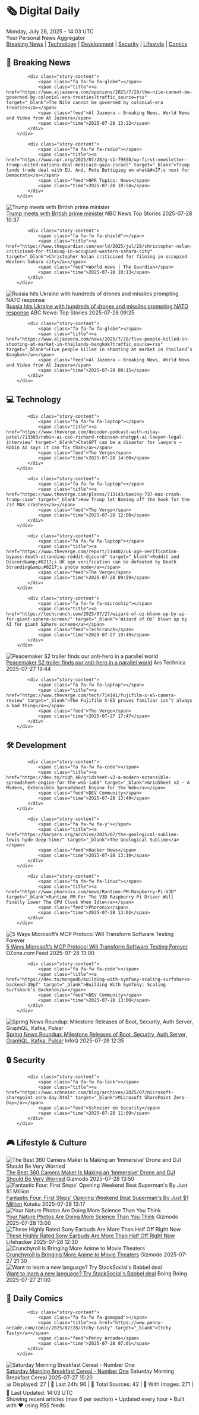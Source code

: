 <!-- Processing 54 RSS feeds at 2025-07-28 14:03:15 UTC -->
<!-- Processing: XKCD -->
<!-- Processing: Saturday Morning Breakfast Cereal -->
<!-- Processing: Poorly Drawn Lines -->
<!-- Processing: Cyanide & Happiness -->
<!-- Processing: Questionable Content -->
<!-- Processing: Girl Genius -->
<!-- Processing: CNN Top Stories -->
<!-- Processing: BBC Breaking News -->
<!-- Processing: Al Jazeera Breaking News -->
<!-- Processing: NPR News -->
<!-- Processing: CBC News -->
<!-- Error processing https://rss.cbc.ca/lineup/topstories.xml: The read operation timed out -->
<!-- Processing: Reuters Top News -->
<!-- Processing: Associated Press Breaking -->
<!-- Processing: Guardian World News -->
<!-- Processing: Sky News World -->
<!-- Processing: The Verge -->
<!-- Processing: O'Reilly Radar -->
<!-- Processing: Slashdot -->
<!-- Processing: Hacker News -->
<!-- Processing: Dev.to -->
<!-- Processing: StackOverflow Blog -->
<!-- Processing: Phoronix Linux News -->
<!-- Processing: It's FOSS -->
<!-- Processing: Linux.com -->
<!-- Processing: GitHub Blog -->
<!-- Processing: GitLab Blog -->
<!-- Processing: InfoQ -->
<!-- Processing: DZone -->
<!-- Processing: Martin Fowler -->
<!-- Processing: The Pragmatic Engineer -->
<!-- Processing: Gizmodo -->
<!-- Processing: Kotaku -->
<!-- Processing: Krebs on Security -->
<!-- Processing: Schneier on Security -->
<!-- Generated 9 new posts out of 34 feeds processed -->
<div class="newspaper-header">
    <h1 class="newspaper-title">🗞️ Digital Daily</h1>
    <div class="newspaper-date">Monday, July 28, 2025 - 14:03 UTC</div>
    <div class="newspaper-subtitle">Your Personal News Aggregator</div>
</div>

<div class="newspaper-nav">
    <a href="#breaking">Breaking News</a> |
    <a href="#tech">Technology</a> |
    <a href="#dev">Development</a> |
    <a href="#security">Security</a> |
    <a href="#lifestyle">Lifestyle</a> |
    <a href="#webcomics">Comics</a>
</div>

<div class="news-section breaking-news" id="breaking">
<h2 class="section-header">🚨 Breaking News</h2>
<div class="stories-container">
<div class="story">
            
            <div class="story-content">
                <span class="fa fa-fw fa-globe"></span>
                <span class="title"><a href="https://www.aljazeera.com/opinions/2025/7/28/the-nile-cannot-be-governed-by-colonial-era-treaties?traffic_source=rss" target="_blank">The Nile cannot be governed by colonial-era treaties</a></span>
                <span class="feed">Al Jazeera – Breaking News, World News and Video from Al Jazeera</span>
                <span class="time">2025-07-28 13:22</span>
            </div>
        </div>
<div class="story">
            
            <div class="story-content">
                <span class="fa fa-fw fa-radio"></span>
                <span class="title"><a href="https://www.npr.org/2025/07/28/g-s1-79858/up-first-newsletter-trump-united-nations-deal-medicaid-gaza-israel" target="_blank">Trump lands trade deal with EU. And, Pete Buttigieg on what&#x27;s next for Democrats</a></span>
                <span class="feed">NPR Topics: News</span>
                <span class="time">2025-07-28 10:54</span>
            </div>
        </div>
<div class="story">
            <img src="https://media-cldnry.s-nbcnews.com/image/upload/t_fit_1500w/mpx/2704722219/2025_07/starmer_trump_split-uc9714.jpg" alt="Trump meets with British prime minister" class="story-image" loading="lazy" onerror="this.style.display='none'">
            <div class="story-content">
                <span class="fa fa-fw fa-broadcast-tower"></span>
                <span class="title"><a href="https://www.nbcnews.com/video/trump-meets-with-british-prime-minister-243920965855" target="_blank">Trump meets with British prime minister</a></span>
                <span class="feed">NBC News Top Stories</span>
                <span class="time">2025-07-28 10:37</span>
            </div>
        </div>
<div class="story">
            
            <div class="story-content">
                <span class="fa fa-fw fa-shield"></span>
                <span class="title"><a href="https://www.theguardian.com/world/2025/jul/28/christopher-nolan-criticised-for-filming-in-occupied-western-sahara-city" target="_blank">Christopher Nolan criticised for filming in occupied Western Sahara city</a></span>
                <span class="feed">World news | The Guardian</span>
                <span class="time">2025-07-28 10:13</span>
            </div>
        </div>
<div class="story">
            <img src="https://s.abcnews.com/images/International/Kyiv-drone-attack-DB-250728_1753688177540_hpMain_4x3t_384.jpg" alt="Russia hits Ukraine with hundreds of drones and missiles prompting NATO response" class="story-image" loading="lazy" onerror="this.style.display='none'">
            <div class="story-content">
                <span class="fa fa-fw fa-tv"></span>
                <span class="title"><a href="https://abcnews.go.com/International/nato-aircraft-scrambled-major-russian-drone-missile-strike/story?id=124128074" target="_blank">Russia hits Ukraine with hundreds of drones and missiles prompting NATO response</a></span>
                <span class="feed">ABC News: Top Stories</span>
                <span class="time">2025-07-28 09:25</span>
            </div>
        </div>
<div class="story">
            
            <div class="story-content">
                <span class="fa fa-fw fa-globe"></span>
                <span class="title"><a href="https://www.aljazeera.com/news/2025/7/28/five-people-killed-in-shooting-at-market-in-thailands-bangkok?traffic_source=rss" target="_blank">Five people killed in shooting at market in Thailand’s Bangkok</a></span>
                <span class="feed">Al Jazeera – Breaking News, World News and Video from Al Jazeera</span>
                <span class="time">2025-07-28 09:15</span>
            </div>
        </div>
</div>
</div>
<div class="news-section tech-news" id="tech">
<h2 class="section-header">💻 Technology</h2>
<div class="stories-container">
<div class="story">
            
            <div class="story-content">
                <span class="fa fa-fw fa-laptop"></span>
                <span class="title"><a href="https://www.theverge.com/decoder-podcast-with-nilay-patel/713303/robin-ai-ceo-richard-robinson-chatgpt-ai-lawyer-legal-interview" target="_blank">ChatGPT can be a disaster for lawyers — Robin AI says it can fix that</a></span>
                <span class="feed">The Verge</span>
                <span class="time">2025-07-28 14:00</span>
            </div>
        </div>
<div class="story">
            
            <div class="story-content">
                <span class="fa fa-fw fa-laptop"></span>
                <span class="title"><a href="https://www.theverge.com/planes/713143/boeing-737-max-crash-trump-case" target="_blank">How Trump let Boeing off the hook for the 737 MAX crashes</a></span>
                <span class="feed">The Verge</span>
                <span class="time">2025-07-28 12:00</span>
            </div>
        </div>
<div class="story">
            
            <div class="story-content">
                <span class="fa fa-fw fa-laptop"></span>
                <span class="title"><a href="https://www.theverge.com/report/714402/uk-age-verification-bypass-death-stranding-reddit-discord" target="_blank">Reddit and Discord&amp;#8217;s UK age verification can be defeated by Death Stranding&amp;#8217;s photo mode</a></span>
                <span class="feed">The Verge</span>
                <span class="time">2025-07-28 09:59</span>
            </div>
        </div>
<div class="story">
            
            <div class="story-content">
                <span class="fa fa-fw fa-microchip"></span>
                <span class="title"><a href="https://techcrunch.com/2025/07/27/wizard-of-oz-blown-up-by-ai-for-giant-sphere-screen/" target="_blank">‘Wizard of Oz’ blown up by AI for giant Sphere screen</a></span>
                <span class="feed">TechCrunch</span>
                <span class="time">2025-07-27 19:49</span>
            </div>
        </div>
<div class="story">
            <img src="https://cdn.arstechnica.net/wp-content/uploads/2025/07/peacemaker-500x500.jpg" alt="Peacemaker S2 trailer finds our anti-hero in a parallel world" class="story-image" loading="lazy" onerror="this.style.display='none'">
            <div class="story-content">
                <span class="fa fa-fw fa-cog"></span>
                <span class="title"><a href="https://arstechnica.com/culture/2025/07/peacemaker-s2-trailer-finds-our-anti-hero-in-a-parallel-world/" target="_blank">Peacemaker S2 trailer finds our anti-hero in a parallel world</a></span>
                <span class="feed">Ars Technica</span>
                <span class="time">2025-07-27 19:44</span>
            </div>
        </div>
<div class="story">
            
            <div class="story-content">
                <span class="fa fa-fw fa-laptop"></span>
                <span class="title"><a href="https://www.theverge.com/tech/714141/fujifilm-x-e5-camera-review" target="_blank">The Fujifilm X-E5 proves familiar isn’t always a bad thing</a></span>
                <span class="feed">The Verge</span>
                <span class="time">2025-07-27 17:47</span>
            </div>
        </div>
</div>
</div>
<div class="news-section dev-news" id="dev">
<h2 class="section-header">🛠️ Development</h2>
<div class="stories-container">
<div class="story">
            
            <div class="story-content">
                <span class="fa fa-fw fa-code"></span>
                <span class="title"><a href="https://dev.to/righ_48/gridsheet-v2-a-modern-extensible-spreadsheet-engine-for-the-web-1a69" target="_blank">GridSheet v2 – A Modern, Extensible Spreadsheet Engine for the Web</a></span>
                <span class="feed">DEV Community</span>
                <span class="time">2025-07-28 13:49</span>
            </div>
        </div>
<div class="story">
            
            <div class="story-content">
                <span class="fa fa-fw fa-y"></span>
                <span class="title"><a href="https://harpers.org/archive/2025/07/the-geological-sublime-lewis-hyde-deep-time/" target="_blank">The Geological Sublime</a></span>
                <span class="feed">Hacker News</span>
                <span class="time">2025-07-28 13:10</span>
            </div>
        </div>
<div class="story">
            
            <div class="story-content">
                <span class="fa fa-fw fa-linux"></span>
                <span class="title"><a href="https://www.phoronix.com/news/Runtime-PM-Raspberry-Pi-V3D" target="_blank">Runtime PM For The V3D Raspberry Pi Driver Will Finally Lower The GPU Clock When Idle</a></span>
                <span class="feed">Phoronix</span>
                <span class="time">2025-07-28 13:02</span>
            </div>
        </div>
<div class="story">
            <img src="https://dz2cdn1.dzone.com/thumbnail?fid=18529454&w=600" alt="5 Ways Microsoft’s MCP Protocol Will Transform Software Testing Forever" class="story-image" loading="lazy" onerror="this.style.display='none'">
            <div class="story-content">
                <span class="fa fa-fw fa-newspaper"></span>
                <span class="title"><a href="https://dzone.com/articles/microsoft-mcp-protocol-software-testing" target="_blank">5 Ways Microsoft’s MCP Protocol Will Transform Software Testing Forever</a></span>
                <span class="feed">DZone.com Feed</span>
                <span class="time">2025-07-28 13:00</span>
            </div>
        </div>
<div class="story">
            
            <div class="story-content">
                <span class="fa fa-fw fa-code"></span>
                <span class="title"><a href="https://dev.to/mongodb/building-with-symfony-scaling-surfsharks-backend-39pf" target="_blank">Building With Symfony: Scaling Surfshark’s Backend</a></span>
                <span class="feed">DEV Community</span>
                <span class="time">2025-07-28 13:00</span>
            </div>
        </div>
<div class="story">
            <img src="https://res.infoq.com/news/2025/07/spring-news-roundup-jul21-2025/en/headerimage/java-istock-image-01-1753705941389.jpg" alt="Spring News Roundup: Milestone Releases of Boot, Security, Auth Server, GraphQL, Kafka, Pulsar" class="story-image" loading="lazy" onerror="this.style.display='none'">
            <div class="story-content">
                <span class="fa fa-fw fa-info-circle"></span>
                <span class="title"><a href="https://www.infoq.com/news/2025/07/spring-news-roundup-jul21-2025/?utm_campaign=infoq_content&utm_source=infoq&utm_medium=feed&utm_term=global" target="_blank">Spring News Roundup: Milestone Releases of Boot, Security, Auth Server, GraphQL, Kafka, Pulsar</a></span>
                <span class="feed">InfoQ</span>
                <span class="time">2025-07-28 12:35</span>
            </div>
        </div>
</div>
</div>
<div class="news-section security-news" id="security">
<h2 class="section-header">🔒 Security</h2>
<div class="stories-container">
<div class="story">
            
            <div class="story-content">
                <span class="fa fa-fw fa-lock"></span>
                <span class="title"><a href="https://www.schneier.com/blog/archives/2025/07/microsoft-sharepoint-zero-day.html" target="_blank">Microsoft SharePoint Zero-Day</a></span>
                <span class="feed">Schneier on Security</span>
                <span class="time">2025-07-28 11:09</span>
            </div>
        </div>
</div>
</div>
<div class="news-section lifestyle-news" id="lifestyle">
<h2 class="section-header">🎮 Lifestyle & Culture</h2>
<div class="stories-container">
<div class="story">
            <img src="https://gizmodo.com/app/uploads/2025/07/Insta360-Antigravity-Fish-Eye-shot.jpg" alt="The Best 360 Camera Maker Is Making an ‘Immersive’ Drone and DJI Should Be Very Worried" class="story-image" loading="lazy" onerror="this.style.display='none'">
            <div class="story-content">
                <span class="fa fa-fw fa-computer"></span>
                <span class="title"><a href="https://gizmodo.com/the-best-360-camera-maker-is-making-an-immersive-drone-and-dji-should-be-very-worried-2000635517" target="_blank">The Best 360 Camera Maker Is Making an ‘Immersive’ Drone and DJI Should Be Very Worried</a></span>
                <span class="feed">Gizmodo</span>
                <span class="time">2025-07-28 13:50</span>
            </div>
        </div>
<div class="story">
            <img src="https://i.kinja-img.com/image/upload/c_fit,q_80,w_636/7462ad7478f5cbeda907ef1376d6f095.jpg" alt="Fantastic Four: First Steps&#x27; Opening Weekend Beat Superman&#x27;s By Just $1 Million" class="story-image" loading="lazy" onerror="this.style.display='none'">
            <div class="story-content">
                <span class="fa fa-fw fa-gamepad"></span>
                <span class="title"><a href="https://kotaku.com/fantastic-four-first-steps-opening-weekend-superman-1851787100" target="_blank">Fantastic Four: First Steps&#x27; Opening Weekend Beat Superman&#x27;s By Just $1 Million</a></span>
                <span class="feed">Kotaku</span>
                <span class="time">2025-07-28 13:17</span>
            </div>
        </div>
<div class="story">
            <img src="https://gizmodo.com/app/uploads/2025/06/smartphone-photorgraphing-mushroom.jpg" alt="Your Nature Photos Are Doing More Science Than You Think" class="story-image" loading="lazy" onerror="this.style.display='none'">
            <div class="story-content">
                <span class="fa fa-fw fa-computer"></span>
                <span class="title"><a href="https://gizmodo.com/your-nature-photos-are-doing-more-science-than-you-think-2000631468" target="_blank">Your Nature Photos Are Doing More Science Than You Think</a></span>
                <span class="feed">Gizmodo</span>
                <span class="time">2025-07-28 13:00</span>
            </div>
        </div>
<div class="story">
            <img src="https://lifehacker.com/imagery/articles/01K188DEH5HEX9R8J5QX3PGPKM/hero-image.png" alt="These Highly Rated Sony Earbuds Are More Than Half Off Right Now" class="story-image" loading="lazy" onerror="this.style.display='none'">
            <div class="story-content">
                <span class="fa fa-fw fa-life-ring"></span>
                <span class="title"><a href="https://lifehacker.com/tech/sony-linkbuds-fit-earbuds-refurbished-sale?utm_medium=RSS" target="_blank">These Highly Rated Sony Earbuds Are More Than Half Off Right Now</a></span>
                <span class="feed">Lifehacker</span>
                <span class="time">2025-07-28 12:30</span>
            </div>
        </div>
<div class="story">
            <img src="https://gizmodo.com/app/uploads/2025/07/overlordanime-sdcc.jpg" alt="Crunchyroll is Bringing More Anime to Movie Theaters" class="story-image" loading="lazy" onerror="this.style.display='none'">
            <div class="story-content">
                <span class="fa fa-fw fa-computer"></span>
                <span class="title"><a href="https://gizmodo.com/sdcc-2025-crunchyroll-anime-night-theates-2000635301" target="_blank">Crunchyroll is Bringing More Anime to Movie Theaters</a></span>
                <span class="feed">Gizmodo</span>
                <span class="time">2025-07-27 21:30</span>
            </div>
        </div>
<div class="story">
            <img src="https://i0.wp.com/boingboing.net/wp-content/uploads/2025/07/Babbel-Language-Learning-1.jpg?fit=1200%2C800&amp;quality=60&amp;ssl=1" alt="Want to learn a new language? Try StackSocial&#x27;s Babbel deal" class="story-image" loading="lazy" onerror="this.style.display='none'">
            <div class="story-content">
                <span class="fa fa-fw fa-arrow-right"></span>
                <span class="title"><a href="https://boingboing.net/2025/07/27/want-to-learn-a-new-language-try-stacksocials-babbel-deal.html" target="_blank">Want to learn a new language? Try StackSocial&#x27;s Babbel deal</a></span>
                <span class="feed">Boing Boing</span>
                <span class="time">2025-07-27 21:00</span>
            </div>
        </div>
</div>
</div>
<div class="news-section webcomics-section" id="webcomics">
<h2 class="section-header">🎨 Daily Comics</h2>
<div class="stories-container">
<div class="story">
            
            <div class="story-content">
                <span class="fa fa-fw fa-gamepad"></span>
                <span class="title"><a href="https://www.penny-arcade.com/comic/2025/07/28/itchy-tasty" target="_blank">Itchy Tasty</a></span>
                <span class="feed">Penny Arcade</span>
                <span class="time">2025-07-28 07:01</span>
            </div>
        </div>
<div class="story">
            <img src="https://www.smbc-comics.com/comics/1753229771-20250709.png" alt="Saturday Morning Breakfast Cereal - Number One" class="story-image" loading="lazy" onerror="this.style.display='none'">
            <div class="story-content">
                <span class="fa fa-fw fa-smile"></span>
                <span class="title"><a href="https://www.smbc-comics.com/comic/number-one" target="_blank">Saturday Morning Breakfast Cereal - Number One</a></span>
                <span class="feed">Saturday Morning Breakfast Cereal</span>
                <span class="time">2025-07-27 15:20</span>
            </div>
        </div>
</div>
</div>

<div class="newspaper-footer">
    <div class="stats">
        📊 Displayed: 27 | 📅 Last 24h: 96 | 📡 Total Sources: 42 | 📸 With Images: 271 |
        🔄 Last Updated: 14:03 UTC
    </div>
    <div class="footer-note">
        Showing recent articles (max 6 per section) • Updated every hour • Built with ❤️ using RSS feeds
    </div>
</div>
